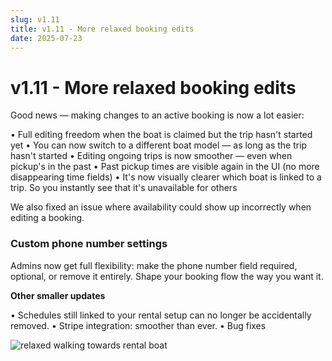 ```yaml
---
slug: v1.11
title: v1.11 - More relaxed booking edits
date: 2025-07-23
---
```


# v1.11 - More relaxed booking edits

Good news — making changes to an active booking is now a lot easier:

• Full editing freedom when the boat is claimed but the trip hasn't started yet
• You can now switch to a different boat model — as long as the trip hasn't started
• Editing ongoing trips is now smoother — even when pickup's in the past
• Past pickup times are visible again in the UI (no more disappearing time fields)
• It's now visually clearer which boat is linked to a trip. So you instantly see that it's unavailable for others

We also fixed an issue where availability could show up incorrectly when editing a booking.

### Custom phone number settings

Admins now get full flexibility: make the phone number field required, optional, or remove it entirely. Shape your booking flow the way you want it.

**Other smaller updates**

• Schedules still linked to your rental setup can no longer be accidentally removed.
• Stripe integration: smoother than ever.
• Bug fixes

![relaxed walking towards rental boat](./images/v1.11.familiy_walking_rental_boat.png)
